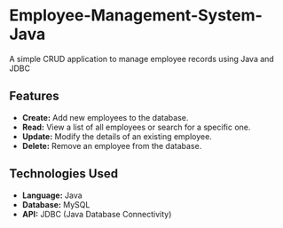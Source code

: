 # Employee-Management-System-Java
A simple CRUD application to manage employee records using Java and JDBC

## Features
- **Create:** Add new employees to the database.
- **Read:** View a list of all employees or search for a specific one.
- **Update:** Modify the details of an existing employee.
- **Delete:** Remove an employee from the database.

## Technologies Used
- **Language:** Java
- **Database:** MySQL
- **API:** JDBC (Java Database Connectivity)
